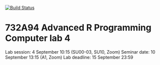 [![Build Status](https://travis-ci.org/martynas2514/Lab04.svg?branch=master)](https://travis-ci.org/martynas2514/Lab04)

# 732A94 Advanced R Programming Computer lab 4

Lab session: 4 September 10:15 (SU00-03, SU10, Zoom)
Seminar date: 10 September 13:15 (A1, Zoom)
Lab deadline: 15 September 23:59

